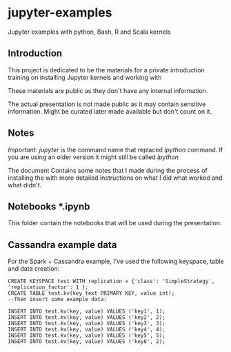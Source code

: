 # jupyter-examples

Jupyter examples with python, Bash, R and Scala kernels

## Introduction

This project is dedicated to be the materials for a private introduction training on installing Jupyter kernels
and working with 

These materials are public as they don't have any internal information. 

The actual presentation is not made public as it may contain sensitive information. Might be curated later made available but don't count on it.



## Notes

_Important:_ *jupyter* is the command name that replaced *ipython* command. If you are using an older version it might still be called *ipython*

The document Contains some notes that I made during the process of installing the  with more detailed instructions on what I did what worked and what didn't.

## Notebooks *.ipynb

This folder contain the notebooks that will be used during the presentation.

## Cassandra example data

For the Spark + Cassandra example, I've used the following keyspace, table and data creation:

    CREATE KEYSPACE test WITH replication = {'class': 'SimpleStrategy', 'replication_factor': 1 };
    CREATE TABLE test.kv(key text PRIMARY KEY, value int);
    --Then insert some example data:

    INSERT INTO test.kv(key, value) VALUES ('key1', 1);
    INSERT INTO test.kv(key, value) VALUES ('key2', 2);
    INSERT INTO test.kv(key, value) VALUES ('key3', 3);
    INSERT INTO test.kv(key, value) VALUES ('key4', 4);
    INSERT INTO test.kv(key, value) VALUES ('key5', 5);
    INSERT INTO test.kv(key, value) VALUES ('key6', 2);

